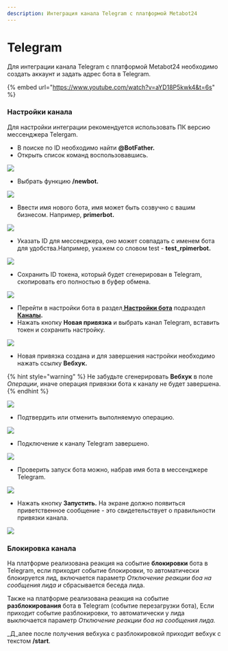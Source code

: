 ```yaml
---
description: Интеграция канала Telegram с платформой Metabot24
---
```


# Telegram

Для интеграции канала Telegram c платформой Metabot24 необходимо создать аккаунт и задать адрес бота в Telegram.&#x20;

{% embed url="https://www.youtube.com/watch?v=aYD18P5kwk4&t=6s" %}

### Настройки канала

Для настройки интеграции рекомендуется использовать ПК версию мессенджера Telergam.&#x20;

* В поиске по ID необходимо найти **@BotFather.**
* Открыть список команд воспользовавшись.

![](<../.gitbook/assets/image (178).png>)

* Выбрать функцию **/newbot.**

![](<../.gitbook/assets/image (144).png>)

* Ввести имя нового бота, имя может быть созвучно с вашим бизнесом. Например, **primerbot.**

![](<../.gitbook/assets/image (159).png>)

* &#x20;Указать ID для мессенджера, оно может совпадать с именем бота для удобства.Например, укажем со словом test - **test\_rpimerbot.**

![](<../.gitbook/assets/image (185).png>)

* Сохранить ID токена, который будет сгенерирован в Telegram, скопировать его полностью в буфер обмена.

![](<../.gitbook/assets/image (65).png>)

* Перейти в настройки бота в раздел[ **Настройки бота**](https://app.metabot24.com/menubuilder#) подраздел [**Каналы**](https://metabot.gitbook.io/documentation/panel-upravleniya-botom/kanaly)**.**
* Нажать кнопку **Новая привязка** и выбрать  канал Telegram, вставить токен и сохранить настройку.

![](<../.gitbook/assets/image (111).png>)

* Новая привязка создана и для завершения настройки необходимо нажать ссылку **Вебхук.**

{% hint style="warning" %}
Не забудьте сгенерировать **Вебхук** в поле _Операции_, иначе операция привязки бота к каналу не будет завершена.
{% endhint %}

![](<../.gitbook/assets/image (96).png>)

* Подтвердить или отменить выполняемую операцию.

![](<../.gitbook/assets/image (222).png>)

* Подключение к каналу Telegram завершено.

![](<../.gitbook/assets/image (29).png>)

* Проверить запуск бота можно, набрав имя бота в мессенджере Telegram.&#x20;

![](<../.gitbook/assets/image (58).png>)

* Нажать кнопку **Запустить.** На экране должно появиться приветственное сообщение - это свидетельствует о правильности привязки канала.

![](<../.gitbook/assets/image (66).png>)

### Блокировка канала

На платформе реализована реакция на событие **блокировки** бота в Telegram, если приходит событие блокировки, то автоматически блокируется лид, включается параметр _Отключение реакции боа на сообщения лида и_ сбрасывается беседа лида.

Также на платформе реализована реакция на событие **разблокирования** бота в Telegram (событие перезагрузки бота), Если приходит событие разблокировки, то автоматически у лида выключается параметр _Отключение реакции боа на сообщения лида._

_Д_алее после получения вебхука с разблокировкой приходит вебхук с текстом **/start**.
